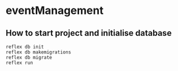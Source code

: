 # eventManagement

## How to start project and initialise database

```
reflex db init
reflex db makemigrations
reflex db migrate
reflex run
```

